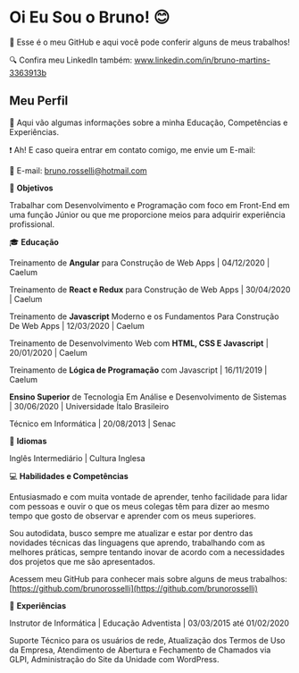 # Oi Eu Sou o Bruno!  :blush:

:pencil: Esse é o meu GitHub  e aqui você pode conferir alguns de meus trabalhos! 


:mag: Confira meu LinkedIn também: www.linkedin.com/in/bruno-martins-3363913b 



## Meu Perfil 

:eyes: Aqui vão algumas informações sobre a minha Educação, Competências e Experiências.

 :exclamation: Ah! E caso queira entrar em contato comigo, me envie um E-mail: 

:e-mail: E-mail: [bruno.rosselli@hotmail.com](mailto:bruno.rosselli@hotmail.com)


:dart: **Objetivos**

Trabalhar com Desenvolvimento e Programação com foco em Front-End em uma função Júnior ou que me proporcione meios para adquirir experiência profissional.

:mortar_board: **Educação**

Treinamento de **Angular** para Construção de Web Apps | 04/12/2020 | Caelum

Treinamento de **React e Redux** para Construção de Web Apps | 30/04/2020 | Caelum

Treinamento de **Javascript** Moderno e os Fundamentos Para Construção De Web Apps | 12/03/2020 | Caelum

Treinamento de Desenvolvimento Web com **HTML, CSS E Javascript** | 20/01/2020 | Caelum

Treinamento de **Lógica de Programação** com Javascript | 16/11/2019 | Caelum

**Ensino Superior** de Tecnologia Em Análise e Desenvolvimento de Sistemas | 30/06/2020 | Universidade Ítalo Brasileiro

Técnico em Informática | 20/08/2013 | Senac

:speech_balloon: **Idiomas**

Inglês Intermediário | Cultura Inglesa

:computer: **Habilidades e Competências**

Entusiasmado e com muita vontade de aprender, tenho facilidade para lidar com pessoas e ouvir o que os meus colegas têm para dizer ao mesmo tempo que gosto de observar e aprender com os meus superiores.

Sou autodidata, busco sempre me atualizar e estar por dentro das novidades técnicas das linguagens que aprendo, trabalhando com as melhores práticas, sempre tentando inovar de acordo com a necessidades dos projetos que me são apresentados.

Acessem meu GitHub para conhecer mais sobre alguns de meus trabalhos: [https://github.com/brunorosselli](https://github.com/brunorosselli)

:blue_book: **Experiências**

Instrutor de Informática | Educação Adventista | 03/03/2015 até 01/02/2020

Suporte Técnico para os usuários de rede, Atualização dos Termos de Uso da Empresa, Atendimento de Abertura e Fechamento de Chamados via GLPI, Administração do Site da Unidade com WordPress.


